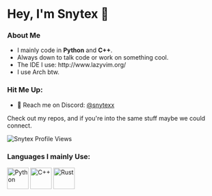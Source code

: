 <h1>Hey, I'm Snytex 👋</h1>

<h3>About Me</h3>
<ul>
  <li>I mainly code in <strong>Python</strong> and <strong>C++</strong>.</li>
  <li>Always down to talk code or work on something cool.</li>
  <li>The IDE I use: http://www.lazyvim.org/</li>
  <li>I use Arch btw.</li>
</ul>

<h3>Hit Me Up:</h3>
<ul>
  <li>💬 Reach me on Discord: <a href="https://discordapp.com/users/snytexx">@snytexx</a></li>
</ul>

<p>Check out my repos, and if you're into the same stuff maybe we could connect.</p>

<p>
  <img src="https://komarev.com/ghpvc/?username=snytex&label=Profile%20views&color=blue&style=flat" alt="Snytex Profile Views" />
</p>

<h3>Languages I mainly Use:</h3>
<p>
  <img src="https://cdn.jsdelivr.net/gh/devicons/devicon/icons/python/python-original.svg" alt="Python" width="50" height="50"/>
  <img src="https://cdn.jsdelivr.net/gh/devicons/devicon/icons/cplusplus/cplusplus-original.svg" alt="C++" width="50" height="50"/>
  <img src="https://cdn.jsdelivr.net/gh/devicons/devicon/icons/rust/rust-original.svg" alt="Rust" width="50" height="50"/>
</p>
